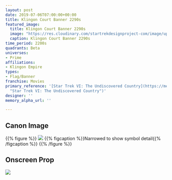 ```yaml
---
layout: post
date: 2019-07-06T07:00:00+00:00
title: Klingon Court Banner 2290s
featured_image:
  title: Klingon Court Banner 2290s
  image: "https://res.cloudinary.com/startrekdesignproject-com/image/upload/v1562464820/KlingonCourtBanner2290s.png"
  caption: Klingon Court Banner 2290s
time_period: 2200s
quadrants: Beta
universes:
- Prime
affiliations:
- Klingon Empire
types:
- Flag/Banner
franchise: Movies
primary_reference: '[Star Trek VI: The Undiscovered Country](https://memory-alpha.fandom.com/wiki/Star_Trek_VI:_The_Undiscovered_Country
  "Star Trek VI: The Undiscovered Country")'
designer: ''
memory_alpha_url: ''

---
```

## Canon Image

{{% figure %}}
![](https://res.cloudinary.com/startrekdesignproject-com/image/upload/v1562464820/KlingonCourtBanner2290s1.jpg) {{% figcaption %}}Narrowed to show symbol detail{{% /figcaption %}} {{% /figure %}}

## Onscreen Prop

![](https://res.cloudinary.com/startrekdesignproject-com/image/upload/v1562464820/KlingonCourtBanner2290s_Prop.jpg)